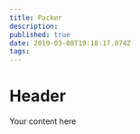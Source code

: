 ```yaml
---
title: Packer
description: 
published: true
date: 2019-03-08T19:18:17.074Z
tags: 
---
```


# Header

Your content here